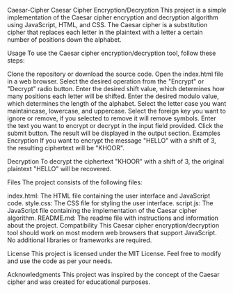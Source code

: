 Caesar-Cipher
Caesar Cipher Encryption/Decryption This project is a simple implementation of the Caesar cipher encryption and decryption algorithm using JavaScript, HTML, and CSS. The Caesar cipher is a substitution cipher that replaces each letter in the plaintext with a letter a certain number of positions down the alphabet.

Usage
To use the Caesar cipher encryption/decryption tool, follow these steps:

Clone the repository or download the source code.
Open the index.html file in a web browser.
Select the desired operation from the "Encrypt" or "Decrypt" radio button.
Enter the desired shift value, which determines how many positions each letter will be shifted.
Enter the desired modulo value, which determines the length of the alphabet.
Select the letter case you want maintaincase, lowercase, and uppercase.
Select the foreign key you want to ignore or remove, if you selected to remove it will remove symbols.
Enter the text you want to encrypt or decrypt in the input field provided.
Click the submit button.
The result will be displayed in the output section.
Examples
Encryption If you want to encrypt the message "HELLO" with a shift of 3, the resulting ciphertext will be "KHOOR".

Decryption
To decrypt the ciphertext "KHOOR" with a shift of 3, the original plaintext "HELLO" will be recovered.

Files
The project consists of the following files:

index.html: The HTML file containing the user interface and JavaScript code.
style.css: The CSS file for styling the user interface.
script.js: The JavaScript file containing the implementation of the Caesar cipher algorithm.
README.md: The readme file with instructions and information about the project.
Compatibility
This Caesar cipher encryption/decryption tool should work on most modern web browsers that support JavaScript. No additional libraries or frameworks are required.

License
This project is licensed under the MIT License. Feel free to modify and use the code as per your needs.

Acknowledgments
This project was inspired by the concept of the Caesar cipher and was created for educational purposes.
